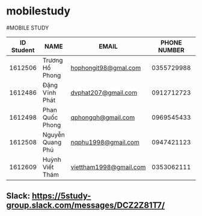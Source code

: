 # mobilestudy
#MOBILE STUDY

| ID Student |       NAME       |          EMAIL         |   PHONE NUMBER   |     POSITION     | 
| ---------- | ---------------- | ---------------------  | ---------------- | ---------------- |
|  1612506   | Trương Hổ Phong  | hophongit98@gmal.com   |    0355729988    | Leader, Tester   |
|  1612486   | Đặng Vĩnh Phát   | dvphat207@gmail.com    |    0912712723    |       Dev        |
|  1612498   | Phan Quốc Phong  | qphongqh@gmail.com     |    0969545433    |       Dev        |
|  1612508   | Nguyễn Quang Phú | nqphu1998@gmail.com    |    0947421123    |       Dev        |
|  1612609   | Huỳnh Viết Thám  | viettham1998@gmail.com |    0353062111    |      Tester      |

## Slack: https://5study-group.slack.com/messages/DCZ2Z81T7/

